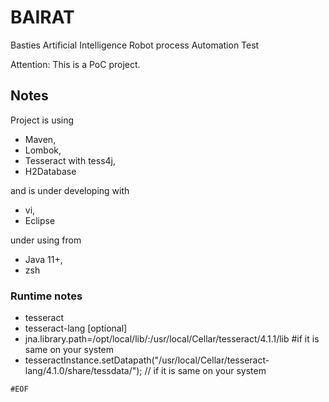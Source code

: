 # BAIRAT
Basties Artificial Intelligence Robot process Automation Test

Attention: This is a PoC project.

## Notes
Project is using 
* Maven, 
* Lombok, 
* Tesseract with tess4j, 
* H2Database 

and is under developing with 

* vi, 
* Eclipse

under using from

* Java 11+,
* zsh


### Runtime notes

* tesseract
* tesseract-lang [optional]
* jna.library.path=/opt/local/lib/:/usr/local/Cellar/tesseract/4.1.1/lib     #if it is same on your system
* tesseractInstance.setDatapath("/usr/local/Cellar/tesseract-lang/4.1.0/share/tessdata/");        // if it is same on your system



``#EOF``
